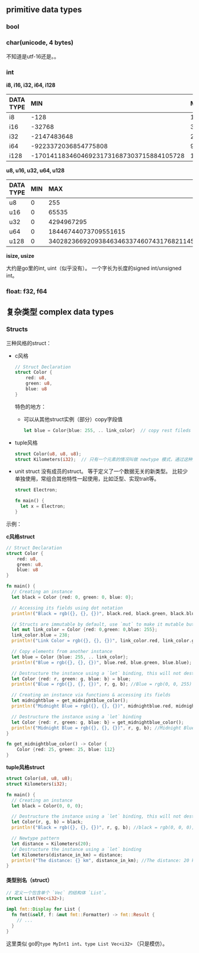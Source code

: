 
## primitive data types

### bool

### char(unicode, 4 bytes)

不知道是utf-16还是。。

### int

**i8, i16, i32, i64, i128**



| DATA TYPE | MIN                                      | MAX                                     |
| :-------- | :--------------------------------------- | :-------------------------------------- |
| i8        | -128                                     | 127                                     |
| i16       | -32768                                   | 32767                                   |
| i32       | -2147483648                              | 2147483647                              |
| i64       | -9223372036854775808                     | 9223372036854775807                     |
| i128      | -170141183460469231731687303715884105728 | 170141183460469231731687303715884105727 |



**u8, u16, u32, u64, u128**

| DATA TYPE | MIN  | MAX                                     |
| :-------- | :--- | :-------------------------------------- |
| u8        | 0    | 255                                     |
| u16       | 0    | 65535                                   |
| u32       | 0    | 4294967295                              |
| u64       | 0    | 18446744073709551615                    |
| u128      | 0    | 340282366920938463463374607431768211455 |



**isize, usize**

大约是go里的int, uint（似乎没有）。 一个字长为长度的signed int/unsigned int。



### float: f32, f64



## 复杂类型 complex data types




### Structs

三种风格的struct：
* c风格
  ```rust
  // Struct Declaration
  struct Color {
      red: u8,
      green: u8,
      blue: u8
  }
  ```

  特色的地方：
  * 可以从其他struct实例（部分）copy字段值
    ```rust
    let blue = Color{blue: 255, .. link_color}  // copy rest fileds from link_color instance
    ```
* tuple风格
  ```rust
  struct Color(u8, u8, u8);
  struct Kilometers(i32);  // 只有一个元素的情况叫做 newtype 模式，通过这种方式可以定义一个新的类似。 类似go的 type Kilometers int32
  ```
* unit struct
  没有成员的struct。 等于定义了一个数据无关的新类型。
  比较少单独使用，常组合其他特性一起使用，比如泛型、实现trait等。
  ```rust
  struct Electron;
  
  fn main() {
    let x = Electron;
  }
  ```

示例：

**c风格struct**

```rust
// Struct Declaration
struct Color {
    red: u8,
    green: u8,
    blue: u8
}

fn main() {
  // Creating an instance
  let black = Color {red: 0, green: 0, blue: 0};

  // Accessing its fields using dot notation
  println!("Black = rgb({}, {}, {})", black.red, black.green, black.blue); //Black = rgb(0, 0, 0)

  // Structs are immutable by default, use `mut` to make it mutable but doesn't support field level mutability
  let mut link_color = Color {red: 0,green: 0,blue: 255};
  link_color.blue = 238;
  println!("Link Color = rgb({}, {}, {})", link_color.red, link_color.green, link_color.blue); //Link Color = rgb(0, 0, 238)

  // Copy elements from another instance
  let blue = Color {blue: 255, .. link_color};
  println!("Blue = rgb({}, {}, {})", blue.red, blue.green, blue.blue); //Blue = rgb(0, 0, 255)

  // Destructure the instance using a `let` binding, this will not destruct blue instance
  let Color {red: r, green: g, blue: b} = blue;
  println!("Blue = rgb({}, {}, {})", r, g, b); //Blue = rgb(0, 0, 255)

  // Creating an instance via functions & accessing its fields
  let midnightblue = get_midnightblue_color();
  println!("Midnight Blue = rgb({}, {}, {})", midnightblue.red, midnightblue.green, midnightblue.blue); //Midnight Blue = rgb(25, 25, 112)

  // Destructure the instance using a `let` binding
  let Color {red: r, green: g, blue: b} = get_midnightblue_color();
  println!("Midnight Blue = rgb({}, {}, {})", r, g, b); //Midnight Blue = rgb(25, 25, 112)
}

fn get_midnightblue_color() -> Color {
    Color {red: 25, green: 25, blue: 112}
}
```

**tuple风格struct**

```rust
struct Color(u8, u8, u8);
struct Kilometers(i32);

fn main() {
  // Creating an instance
  let black = Color(0, 0, 0);

  // Destructure the instance using a `let` binding, this will not destruct black instance
  let Color(r, g, b) = black;
  println!("Black = rgb({}, {}, {})", r, g, b); //black = rgb(0, 0, 0);

  // Newtype pattern
  let distance = Kilometers(20);
  // Destructure the instance using a `let` binding
  let Kilometers(distance_in_km) = distance;
  println!("The distance: {} km", distance_in_km); //The distance: 20 km
}
```



#### 类型别名（struct）



```rust
// 定义一个包含单个 `Vec` 的结构体 `List`。
struct List(Vec<i32>);

impl fmt::Display for List {
  fn fmt(&self, f: &mut fmt::Formatter) -> fmt::Result {
    // ...
  }
}
```



这里类似 go的`type MyInt1 int`、`type List Vec<i32>` （只是模仿）。


